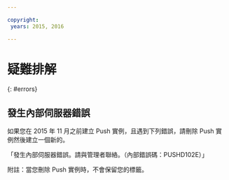 ```yaml
---

copyright:
 years: 2015, 2016

---
```


# 疑難排解
{: #errors}


## 發生內部伺服器錯誤
如果您在 2015 年 11 月之前建立 Push 實例，且遇到下列錯誤，請刪除 Push 實例然後建立一個新的。  

「發生內部伺服器錯誤。請與管理者聯絡。（內部錯誤碼：PUSHD102E）」

附註：當您刪除 Push 實例時，不會保留您的標籤。


